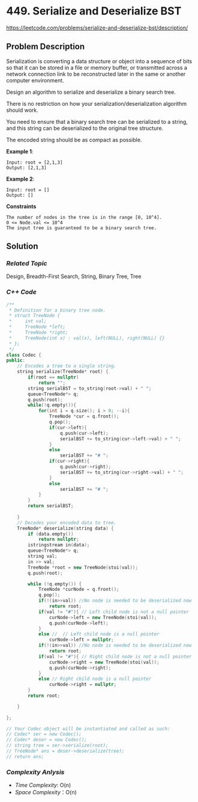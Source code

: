 # 449. Serialize and Deserialize BST
https://leetcode.com/problems/serialize-and-deserialize-bst/description/

## Problem Description

Serialization is converting a data structure or object into a sequence of bits so that it can be stored in a file or memory buffer, or transmitted across a network connection link to be reconstructed later in the same or another computer environment.

Design an algorithm to serialize and deserialize a binary search tree.

There is no restriction on how your serialization/deserialization algorithm should work. 

You need to ensure that a binary search tree can be serialized to a string, and this string can be deserialized to the original tree structure.

The encoded string should be as compact as possible.

**Example 1**:
```
Input: root = [2,1,3]
Output: [2,1,3]
```
**Example 2**:
```
Input: root = []
Output: []
```

**Constraints**
```
The number of nodes in the tree is in the range [0, 10^4].
0 <= Node.val <= 10^4
The input tree is guaranteed to be a binary search tree.
```

## Solution

### _Related Topic_
   Design, Breadth-First Search, String, Binary Tree, Tree

### _C++ Code_
```cpp
/**
 * Definition for a binary tree node.
 * struct TreeNode {
 *     int val;
 *     TreeNode *left;
 *     TreeNode *right;
 *     TreeNode(int x) : val(x), left(NULL), right(NULL) {}
 * };
 */
class Codec {
public:
    // Encodes a tree to a single string.
    string serialize(TreeNode* root) {
        if(root == nullptr)
            return "";
        string serialBST = to_string(root->val) + " ";
        queue<TreeNode*> q;
        q.push(root);
        while(!q.empty()){
            for(int i = q.size(); i > 0; --i){
                TreeNode *cur = q.front();
                q.pop();
                if(cur->left){
                    q.push(cur->left);
                    serialBST += to_string(cur->left->val) + " ";
                }
                else
                    serialBST += "# ";
                if(cur->right){
                    q.push(cur->right);
                    serialBST += to_string(cur->right->val) + " ";
                }
                else
                    serialBST += "# ";
            }
        }
        return serialBST;
        
    }
    // Decodes your encoded data to tree.
    TreeNode* deserialize(string data) {
        if (data.empty())
            return nullptr;
        istringstream in(data);
        queue<TreeNode*> q;
        string val;
        in >> val;
        TreeNode *root = new TreeNode(stoi(val));
        q.push(root);

        while (!q.empty()) {
            TreeNode *curNode = q.front();
            q.pop();
            if(!(in>>val)) //No node is needed to be deserialized now
                return root;
            if(val != "#"){ // Left child node is not a null pointer
                curNode->left = new TreeNode(stoi(val));
                q.push(curNode->left);
            }
            else //  // Left child node is a null pointer
                curNode->left = nullptr;
            if(!(in>>val)) //No node is needed to be deserialized now
                return root;
            if(val != "#"){ // Right child node is not a null pointer
                curNode->right = new TreeNode(stoi(val));
                q.push(curNode->right);
            }
            else // Right child node is a null pointer
                curNode->right = nullptr;
        }
        return root;

    }
    
};

// Your Codec object will be instantiated and called as such:
// Codec* ser = new Codec();
// Codec* deser = new Codec();
// string tree = ser->serialize(root);
// TreeNode* ans = deser->deserialize(tree);
// return ans;
```

### _Complexity Anlysis_
- _Time Complexity_: O(n)
- _Space Complexity_：O(n)
